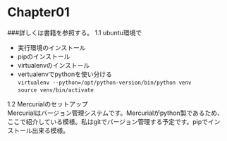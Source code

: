 # Chapter01
###詳しくは書籍を参照する。
1.1 ubuntu環境で  
+ 実行環境のインストール
+ pipのインストール
+ virtualenvのインストール  
 + vertualenvでpythonを使い分ける  
  `virtualenv --python=/opt/python-version/bin/python venv`  
  `source venv/bin/activate`  

1.2 Mercurialのセットアップ  
 Mercurialはバージョン管理システムです。Mercurialがpython製であるため、  
 ここで紹介している模様。私はgitでバージョン管理する予定です。pipでイン  
 ストール出来る模様。



